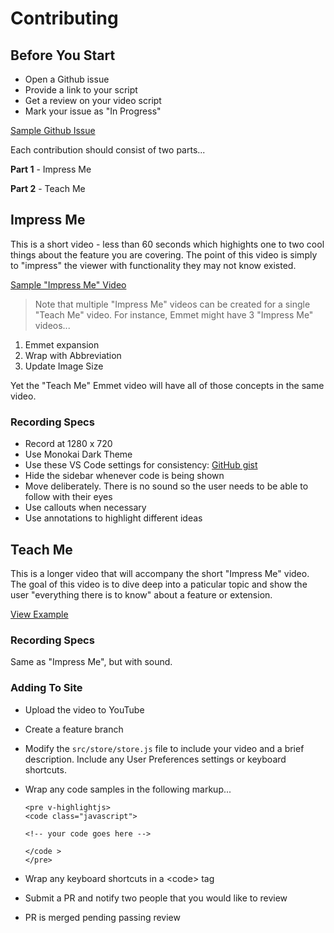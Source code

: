 # Contributing

## Before You Start

* Open a Github issue
* Provide a link to your script
* Get a review on your video script
* Mark your issue as "In Progress"

[Sample Github Issue](https://docs.google.com/document/d/1YOU_eo1oJcxRQYrE0fCVhj_Axb2am1DtdwulYxDqbk8/edit)

Each contribution should consist of two parts...

**Part 1** - Impress Me

**Part 2** - Teach Me

## Impress Me

This is a short video - less than 60 seconds which highights one to two cool
things about the feature you are covering. The point of this video is simply to
"impress" the viewer with functionality they may not know existed.

[Sample "Impress Me" Video](https://www.youtube.com/watch?v=jmPs3HWk0Wk)

> Note that multiple "Impress Me" videos can be created for a single "Teach Me"
> video. For instance, Emmet might have 3 "Impress Me" videos...

1. Emmet expansion
2. Wrap with Abbreviation
3. Update Image Size

Yet the "Teach Me" Emmet video will have all of those concepts in the same
video.

### Recording Specs

* Record at 1280 x 720
* Use Monokai Dark Theme
* Use these VS Code settings for consistency: [GitHub gist](https://gist.github.com/clarkio/8489b26afe352f6e6feb0f1b7fcde0a8)
* Hide the sidebar whenever code is being shown
* Move deliberately. There is no sound so the user needs to be able to follow
  with their eyes
* Use callouts when necessary
* Use annotations to highlight different ideas

## Teach Me

This is a longer video that will accompany the short "Impress Me" video. The
goal of this video is to dive deep into a paticular topic and show the user
"everything there is to know" about a feature or extension.

[View Example](https://www.youtube.com/watch?v=0f-cGPcGx5c)

### Recording Specs

Same as "Impress Me", but with sound.

### Adding To Site

* Upload the video to YouTube
* Create a feature branch
* Modify the `src/store/store.js` file to include your video and a brief
  description. Include any User Preferences settings or keyboard shortcuts.
* Wrap any code samples in the following markup...

  ```
  <pre v-highlightjs>
  <code class="javascript">

  <!-- your code goes here -->

  </code >
  </pre>
  ```

* Wrap any keyboard shortcuts in a &lt;code&gt; tag
* Submit a PR and notify two people that you would like to review
* PR is merged pending passing review
